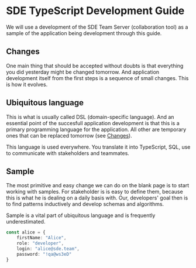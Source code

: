 # SDE TypeScript Development Guide
We will use a development of the SDE Team Server (collaboration tool) as a
sample of the application being development through this guide.

## Changes
One main thing that should be accepted without doubts is that everything you did
yesterday might be changed tomorrow. And application development itself from the
first steps is a sequence of small changes. This is how it evolves.

## Ubiquitous language 
This is what is usually called DSL (domain-specific language). And an essential
point of the succesfull application development is that this is a primary
programming language for the application. All other are temporary ones that can
be replaced tomorrow (see [Changes](#changes)).

This language is used everywhere. You translate it into TypeScript, SQL, use
to communicate with stakeholders and teammates.

## Sample
The most primitive and easy change we can do on the blank page is to start
working with samples. For stakeholder is is easy to define them, because this
is what he is dealing on a daily basis with. Our, developers' goal then is to
find patterns inductively and develop schemas and algorithms.

Sample is a vital part of ubiquitous language and is frequently underestimated.

```typescript
const alice = {
    firstName: "Alice",
    role: "developer",
    login: "alice@sde.team",
    password: "!qa@ws3eD"
}
```
